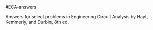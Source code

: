 #ECA-answers

Answers for select problems in Engineering Circuit Analysis by Hayt, Kemmerly, and Durbin, 8th ed.
